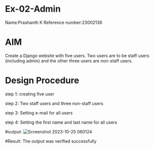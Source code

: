# Ex-02-Admin
Name:Prashanth K
Reference number:23002136

# AIM
Create a Django website with five users. Two users are to be staff users (including admin) and the other three users are non-staff users.


# Design Procedure
step 1:
creating five user

step 2:
Two staff users and three non-staff users

step 3:
Setting e-mail for all users

step 4:
Setting the first name and last name for all users

#output:
![Screenshot 2023-10-25 060124](https://github.com/PRASHANTHRATHI/ODD2023-WT-Ex-02-Admin/assets/145743120/75a00462-6542-4f63-984c-9fddfaca067a)

#Result:
The output was verified successfully




